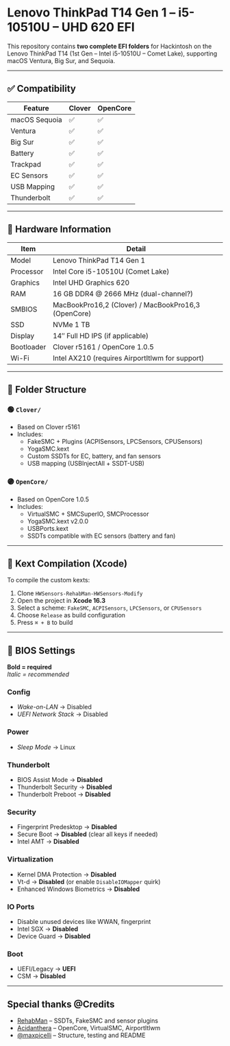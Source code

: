 # Lenovo ThinkPad T14 Gen 1 – i5-10510U – UHD 620 EFI

This repository contains **two complete EFI folders** for Hackintosh on the Lenovo ThinkPad T14 (1st Gen – Intel i5-10510U – Comet Lake), supporting macOS Ventura, Big Sur, and Sequoia.

---

## ✅ Compatibility

| Feature         | Clover | OpenCore |
|-----------------|--------|----------|
| macOS Sequoia   | ✅     | ✅       |
| Ventura         | ✅     | ✅       |
| Big Sur         | ✅     | ✅       |
| Battery         | ✅     | ✅       |
| Trackpad        | ✅     | ✅       |
| EC Sensors      | ✅     | ✅       |
| USB Mapping     | ✅     | ✅       |
| Thunderbolt     | ✅     | ✅       |

---

## 🧰 Hardware Information

| Item         | Detail                                                    |
|--------------|-----------------------------------------------------------|
| Model        | Lenovo ThinkPad T14 Gen 1                                 |
| Processor    | Intel Core i5-10510U (Comet Lake)                         |
| Graphics     | Intel UHD Graphics 620                                    |
| RAM          | 16 GB DDR4 @ 2666 MHz (dual-channel?)                     |
| SMBIOS       | MacBookPro16,2 (Clover) / MacBookPro16,3 (OpenCore)       |
| SSD          | NVMe 1 TB                                                 |
| Display      | 14″ Full HD IPS (if applicable)                           |
| Bootloader   | Clover r5161 / OpenCore 1.0.5                             |
| Wi-Fi        | Intel AX210 (requires AirportItlwm for support)           |

---

## 📁 Folder Structure

### 🟢 `Clover/`
- Based on Clover r5161
- Includes:
  - FakeSMC + Plugins (ACPISensors, LPCSensors, CPUSensors)
  - YogaSMC.kext
  - Custom SSDTs for EC, battery, and fan sensors
  - USB mapping (USBInjectAll + SSDT-USB)

### 🟣 `OpenCore/`
- Based on OpenCore 1.0.5
- Includes:
  - VirtualSMC + SMCSuperIO, SMCProcessor
  - YogaSMC.kext v2.0.0
  - USBPorts.kext
  - SSDTs compatible with EC sensors (battery and fan)

---

## 🧪 Kext Compilation (Xcode)

To compile the custom kexts:

1. Clone `HWSensors-RehabMan-HWSensors-Modify`
2. Open the project in **Xcode 16.3**
3. Select a scheme: `FakeSMC`, `ACPISensors`, `LPCSensors`, or `CPUSensors`
4. Choose `Release` as build configuration
5. Press `⌘ + B` to build

---

## 🔧 BIOS Settings

**Bold = required**  
*Italic = recommended*

### Config
- *Wake-on-LAN* → Disabled  
- *UEFI Network Stack* → Disabled

### Power
- *Sleep Mode* → Linux

### Thunderbolt
- BIOS Assist Mode → **Disabled**  
- Thunderbolt Security → **Disabled**  
- Thunderbolt Preboot → **Disabled**

### Security
- Fingerprint Predesktop → **Disabled**  
- Secure Boot → **Disabled** (clear all keys if needed)  
- Intel AMT → **Disabled**

### Virtualization
- Kernel DMA Protection → **Disabled**  
- Vt-d → **Disabled** (or enable `DisableIOMapper` quirk)  
- Enhanced Windows Biometrics → **Disabled**

### IO Ports
- Disable unused devices like WWAN, fingerprint  
- Intel SGX → **Disabled**  
- Device Guard → **Disabled**

### Boot
- UEFI/Legacy → **UEFI**  
- CSM → **Disabled**

---

## Special thanks @Credits

- [RehabMan](https://github.com/RehabMan) – SSDTs, FakeSMC and sensor plugins
- [Acidanthera](https://github.com/acidanthera) – OpenCore, VirtualSMC, AirportItlwm
- [@maxpicelli](https://github.com/maxpicelli) – Structure, testing and README
